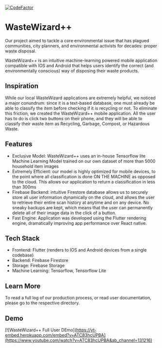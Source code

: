 [![CodeFactor](https://www.codefactor.io/repository/github/pane2004/myapp/badge)](https://www.codefactor.io/repository/github/pane2004/myapp)
# WasteWizard++

Our project aimed to tackle a core environmental issue that has plagued communities, city planners, and environmental activists for decades: proper waste disposal. 

WasteWizard++ is an intuitive machine-learning powered mobile application compatible with IOS and Android that helps users identify the correct (and environmentally conscious) way of disposing their waste products. 


## Inspiration

While our local WasteWizard applications are extremely helpful, we noticed a major conundrum: since it is a text-based database, one must already be able to classify the item before checking if it is recycling or not. To eliminate this friction, we created the WasteWizard++ mobile application. All the user has to do is click two buttons on their phone, and they will be able to classify their waste item as Recycling, Garbage, Compost, or Hazardous Waste. 

## Features

- Exclusive Model: WasteWizard++ uses an in-house Tensorflow lite Machine Learning Model trained on our own dataset of more than 5000 household item images 
- Extremely Efficient: our model is highly optimized for mobile devices, to the point where all classification is done ON THE MACHINE as opposed to the cloud. This allows our application to return a classification in less than 300ms
- Firebase Backend: intuitive Firestore database allows us to securely store all user information dynamically on the cloud, and allows the user to retrieve their entire scan history at anytime and on any device. No sneaky backups are kept, which means that the user can permanently delete all of their image data in the click of a button. 
- Fast Engine: Application was developed using the Flutter rendering engine, dramatically improving app performance over React native.

## Tech Stack

- Frontend: Flutter (renders to IOS and Android devices from a single codebase)
- Backend: Firebase Firestore
- Storage: Firebase Storage
- Machine Learning: Tensorflow, Tensorflow Lite

## Learn More

To read a full log of our production process, or read user documentation, please go to the respective directory. 

## Demo

[![WasteWizard++ Full User DEmo](https://yt-embed.herokuapp.com/embed?v=ATC83hcUPBA](https://www.youtube.com/watch?v=ATC83hcUPBA&ab_channel=131216)


